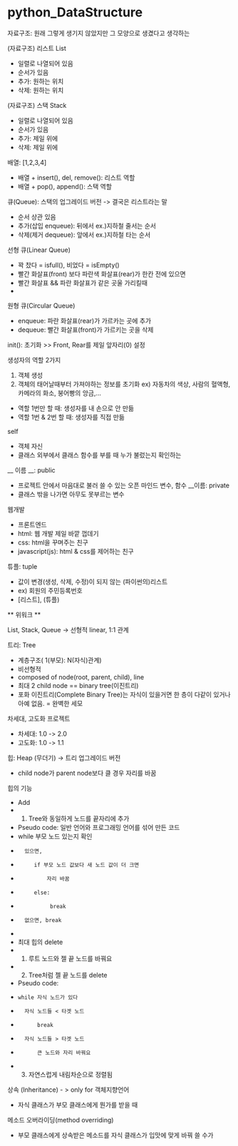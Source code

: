 # python_DataStructure

자료구조: 원래 그렇게 생기지 않았지만 그 모양으로 생겼다고 생각하는 

(자료구조) 리스트 List
- 일렬로 나열되어 있음
- 순서가 있음
- 추가: 원하는 위치
- 삭제: 원하는 위치

(자료구조) 스택 Stack
- 일렬로 나열되어 있음
- 순서가 있음
- 추가: 제일 위에
- 삭제: 제일 위에

배열: [1,2,3,4]
- 배열 + insert(), del, remove(): 리스트 역할
- 배열 + pop(), append(): 스택 역할

큐(Queue): 스택의 업그레이드 버전 -> 결국은 리스트라는 말
- 순서 상관 있음
- 추가(삽입 enqueue): 뒤에서 ex.)지하철 줄서는 순서
- 삭제(제거 dequeue): 앞에서 ex.)지하철 타는 순서

선형 큐(Linear Queue)
- 꽉 찼다 = isfull(), 비었다 = isEmpty() 
- 빨간 화살표(front) 보다 파란색 화살표(rear)가 한칸 전에 있으면 
- 빨간 화살표 && 파란 화살표가 같은 곳울 가리킬때
- 
원형 큐(Circular Queue)
- enqueue: 파란 화살표(rear)가 가르카는 곳에 추가
- dequeue: 빨간 화살표(front)가 가르키는 곳을 삭제



init(): 초기화 >> Front, Rear를 제일 앞자리(0) 설정


생성자의 역할 2가지
1) 객체 생성
2) 객체의 태어날때부터 가져야하는 정보를 초기화
ex) 자동차의 색상, 사람의 혈액형, 카메라의 화소, 붕어빵의 앙금,...
- 역할 1번만 할 때: 생성자를 내 손으로 안 만듦
- 역할 1번 & 2번 할 때: 생성자를 직접 만듦

self
- 객체 자신
- 클래스 외부에서 클래스 함수를 부를 때 누가 불렀는지 확인하는 

 __ 이름 __: public 
- 프로젝트 안에서 마음대로 불러 쓸 수 있는 오픈 마인드 변수, 함수
 __이름: private
- 클래스 밖을 나가면 아무도 못부르는 변수

웹개발
- 프론트엔드
- html: 웹 개발 제일 바깥 껍데기
- css: html을 꾸며주는 친구
- javascript(js): html & css를 제어하는 친구

튜플: tuple
- 값이 변경(생성, 삭제, 수정)이 되지 않는 (파이썬의)리스트
- ex) 회원의 주민등록번호
- [리스트], (튜플)

** 위워크 **

List, Stack, Queue -> 선형적 linear, 1:1 관계

트리: Tree
- 계층구조( 1(부모): N(자식)관계)
- 비선형적
- composed of node(root, parent, child), line
- 최대 2 child node == binary tree(이진트리)
- 포화 이진트리(Complete Binary Tree)는 자식이 있을거면 한 층이 다같이 있거나 아예 없음.
= 완벽한 세모

차세대, 고도화 프로젝트
- 차세대: 1.0 -> 2.0
- 고도화: 1.0 -> 1.1 

힙: Heap (무더기) -> 트리 업그레이드 버전
- child node가 parent node보다 클 경우 자리를 바꿈

힙의 기능
- Add
- 1) Tree와 동일하게 노드를 끝자리에 추가
- Pseudo code: 일반 언어와 프로그래밍 언어를 섞어 만든 코드
-    while 부모 노드 있는지 확인
-       있으면,
-          if 부모 노드 값보다 새 노드 값이 더 크면
-              자리 바꿈
-          else:
-               break
-       없으면, break
-       
- 최대 힙의 delete
- 1) 루트 노드와 젤 끝 노드를 바꿔요
- 2) Tree처럼 젤 끝 노드를 delete
- Pseudo code: 
-     while 자식 노드가 있다
-       자식 노드들 < 타겟 노드
-           break
-       자식 노드들 > 타겟 노드
-           큰 노드와 자리 바꿔요
- 3) 자연스럽게 내림차순으로 정렬됨


상속 (Inheritance) - > only for 객체지향언어
- 자식 클래스가 부모 클래스에게 뭔가를 받을 때

메소드 오버라이딩(method overriding)
- 부모 클래스에게 상속받은 메소드를 자식 클래스가 입맛에 맞게 바꿔 쓸 수가 
